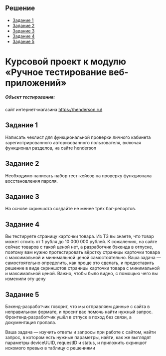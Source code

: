 ## Решение 
* [Задание 1](https://docs.google.com/spreadsheets/d/140Hj0jma7JRQF0f-hVno38F72juQ8SBB/edit?usp=sharing&ouid=110707624469790221700&rtpof=true&sd=true)
* [Задание 2](https://docs.google.com/spreadsheets/d/1qLVRoXtrej9M0J6GFiLQRkuJEUCkFefU/edit?usp=sharing&ouid=110707624469790221700&rtpof=true&sd=true)
* [Задание 3](https://docs.google.com/spreadsheets/d/166tdpnp7M26Bqy-fw6ZHzsTXJ9bA9V2v/edit?usp=sharing&ouid=110707624469790221700&rtpof=true&sd=true)
* [Задание 4](https://drive.google.com/drive/folders/18-W8Ch4kq1QoVKB92PrG5Ozn88HApMWe?usp=sharing)
* [Задание 5](https://drive.google.com/file/d/1Hofyf0NPrbnUJmRybTu9Nt8o7JNK2B8U/view?usp=sharing)

# Курсовой проект к модулю «Ручное тестирование веб-приложений»
##### Объект тестирования: 
сайт интернет-магазина https://henderson.ru/

## Задание 1
Написать чеклист для функциональной проверки личного кабинета зарегистрированного авторизованного пользователя, включая функционал разделов, на сайте henderson

## Задание 2
Необходимо написать набор тест-кейсов на проверку функционала восстановления пароля.

## Задание 3
На основе скриншота создайте не менее трёх баг-репортов.

## Задание 4
Вы тестируете страницу карточки товара. Из ТЗ вы знаете, что товар может стоить от 1 рубля до 10 000 000 рублей. К сожалению, на сайте сейчас товаров с такой ценой нет, а разработчик бэкенда в отпуске, поэтому вам нужно протестировать вёрстку страницы карточки товара с максимальной и минимальной ценой самостоятельно. Ваша задача — самостоятельно определить, как проще это сделать, и предоставить решение в виде скриншотов страницы карточки товара с минимальной и максимальной ценой. Важно, чтобы было видно, с помощью чего вы изменили эту цену 

## Задание 5
Бэкенд-разработчик говорит, что мы отправляем данные с сайта в неправильном формате, и просит вас помочь найти нужный запрос. Фронтенд-разработчик ушёл в отпуск в поход без связи, а документация пропала.

Ваша задача — изучить ответы и запросы при работе с сайтом, найти запрос, в котором есть нужные параметры, найти, как же выглядят параметры deviceUUID, requestID и status, и приложить скриншот искомого превью в таблицу с решениями




